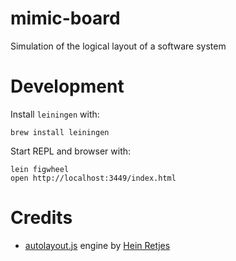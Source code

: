 # mimic-board

Simulation of the logical layout of a software system

# Development

Install `leiningen` with:

    brew install leiningen

Start REPL and browser with:

    lein figwheel
    open http://localhost:3449/index.html

# Credits

* [autolayout.js](https://github.com/IjzerenHein/autolayout.js) engine by [Hein Retjes](https://github.com/IjzerenHein)
